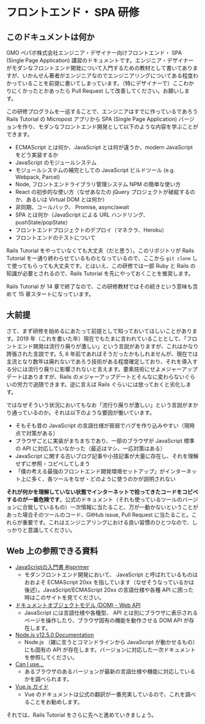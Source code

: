 # フロントエンド・ SPA 研修

## このドキュメントは何か

GMO ペパボ株式会社エンジニア・デザイナー向けフロントエンド・ SPA (Single Page Application) 講習のドキュメントです。エンジニア・デザイナーがモダンなフロントエンド開発について入門するための教材として書いてありますが、いかんせん著者がエンジニアなのでエンジニアリングについてある程度わかっていることを前提に書いてしまっています。（特にデザイナーで）ここわかりにくかったとかあったら Pull Request して改善してください。お願いします。

この研修プログラムを一巡することで、エンジニアはすでに作っているであろう Rails Tutorial の Micropost アプリから SPA (Single Page Application) バージョンを作り、モダンなフロントエンド開発として以下のような内容を学ぶことができます。

* ECMAScript とは何か、JavaScript とは何が違うか、modern JavaScript をどう実装するか
* JavaScript のモジュールシステム
* モジュールシステムの補完としての JavaScript ビルドツール (e.g. Webpack, Parcel)
* Node, フロントエンドライブラリ管理システム NPM の簡単な使い方
* React の初歩的な使い方（なぜあなたの jQuery プロジェクトが破綻するのか、あるいは Virtual DOM とは何か）
* 非同期、コールバック、 Promise, async/await
* SPA とは何か（JavaScript による URL ハンドリング、pushState/popState）
* フロントエンドプロジェクトのデプロイ（マネクラ、Heroku）
* フロントエンドのテストについて

Rails Tutorial をやっていなくても大丈夫（だと思う）。このリポジトリが Rails Tutorial を一通り終わらせているものとなっているので、ここから `git clone` して使ってもらっても大丈夫です。とはいえ、この研修では一部 Ruby と Rails の知識が必要とされるので、Rails Tutorial を先にやっておくことを推奨します。

Rails Tutorial が 14 章で終了なので、この研修教材ではその続きという意味も含めて 15 章スタートになっています。

## 大前提

さて、まず研修を始めるにあたって前提として知っておいてほしいことがあります。2019 年（これを書いた年）現在でもたまに言われていることとして、「フロントエンド開発は流行り廃りが激しい」という言説がありますが、これはかなり誇張された言説です。5, 6 年前であればそうだったかもしれませんが、現在では主流となり数年は廃れないであろう技術がある程度確定しており、それを導入する分には流行り廃りに影響されないと言えます。要素技術にせよメジャーアップデートはありますが、Rails のメジャーアップデートとそんなに変わらないぐらいの労力で追随できます。逆に言えば Rails ぐらいには放っておくと劣化します。

ではなぜそういう状況においてもなお「流行り廃りが激しい」という言説がまかり通っているのか。それは以下のような要因が働いています。

* そもそも昔の JavaScript の言語仕様が貧弱でバグを作り込みやすい（現時点で対策がある）
* ブラウザごとに実装がまちまちであり、一部のブラウザが JavaScript 標準の API に対応していなかった（最近はマシ、一応対策はある）
* JavaScript に関する古いブログ記事や小技記事が大量に存在し、それを理解せずに参照・コピペしてしまう
* 「僕の考える最強のフロントエンド開発環境セットアップ」がインターネット上に多く、各ツールをなぜ・どのように使うのかが説明されない

 **それが何かを理解していない状態でインターネットで拾ってきたコードをコピペするのが一番危険です**。公式のドキュメント（それも使っているツールのバージョンに合致しているもの）一次情報に当たること、万が一動かないということがあった場合そのツールのコード、GitHub issue, Pull Request に当たること。これらが重要です。これはエンジニアリングにおける良い習慣のひとつなので、しっかりと意識してください。

## Web 上の参照できる資料

* [JavaScriptの入門書 #jsprimer](https://jsprimer.net/)
  * モダンフロントエンド開発において、 JavaScript と呼ばれているものはおおよそ ECMAScript 20xx を指しています（なぜそうなっているかは後述）。JavaScript/ECMAScript 20xx の言語仕様や各種 API に困った時はこのサイトを見てください。
* [ドキュメントオブジェクトモデル (DOM) - Web API](https://developer.mozilla.org/ja/docs/Web/API/Document_Object_Model)
  * JavaScript には言語仕様や各種型、 API とは別にブラウザに表示されるページを操作したり、ブラウザ固有の機能を動作させる DOM API が存在します。
* [Node.js v12.5.0 Documentation](https://nodejs.org/api/documentation.html)
  * Node.js （雑に言うとコマンドラインから JavaScript が動かせるもの）にも固有の API が存在します。バージョンに対応した一次ドキュメントを参照してください。
* [Can I use...](https://caniuse.com/)
  * あるブラウザのあるバージョンが最新の言語仕様や機能に対応しているかを調べられます。
* [Vue.js ガイド](https://jp.vuejs.org/v2/guide/)
  * Vue のドキュメントは公式の翻訳が一番充実しているので、これを調べることをお勧めします。

それでは、Rails Tutorial をさらに先へと進めていきましょう。
